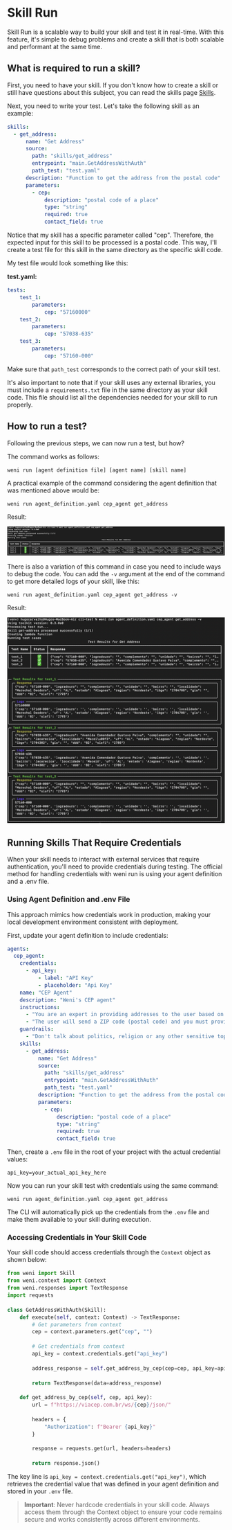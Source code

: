 # Skill Run

Skill Run is a scalable way to build your skill and test it in real-time. With this feature, it's simple to debug problems and create a skill that is both scalable and performant at the same time.

## What is required to run a skill?

First, you need to have your skill. If you don't know how to create a skill or still have questions about this subject, you can read the skills page [Skills](../core-concepts/skills.md).

Next, you need to write your test. Let's take the following skill as an example:

```yaml
skills:
  - get_address:
      name: "Get Address"
      source: 
        path: "skills/get_address"
        entrypoint: "main.GetAddressWithAuth"
        path_test: "test.yaml"
      description: "Function to get the address from the postal code"
      parameters:
        - cep:
            description: "postal code of a place"
            type: "string"
            required: true
            contact_field: true
```

Notice that my skill has a specific parameter called "cep". Therefore, the expected input for this skill to be processed is a postal code. This way, I'll create a test file for this skill in the same directory as the specific skill code.

My test file would look something like this:

**test.yaml:**

```yaml
tests:
    test_1:
        parameters:
            cep: "57160000"
    test_2:
        parameters:
            cep: "57038-635"
    test_3:
        parameters:
            cep: "57160-000"
```

Make sure that `path_test` corresponds to the correct path of your skill test.

It's also important to note that if your skill uses any external libraries, you must include a `requirements.txt` file in the same directory as your skill code. This file should list all the dependencies needed for your skill to run properly.

## How to run a test?

Following the previous steps, we can now run a test, but how?

The command works as follows:

```
weni run [agent definition file] [agent name] [skill name]
```

A practical example of the command considering the agent definition that was mentioned above would be:

```
weni run agent_definition.yaml cep_agent get_address
```

Result:

![Run Default](../assets/run-no-v.png)

There is also a variation of this command in case you need to include ways to debug the code. You can add the `-v` argument at the end of the command to get more detailed logs of your skill, like this:

```
weni run agent_definition.yaml cep_agent get_address -v
``` 

Result:

![Run with logs](../assets/run-with-v.png)

## Running Skills That Require Credentials

When your skill needs to interact with external services that require authentication, you'll need to provide credentials during testing. The official method for handling credentials with weni run is using your agent definition and a .env file.

### Using Agent Definition and .env File

This approach mimics how credentials work in production, making your local development environment consistent with deployment.

First, update your agent definition to include credentials:

```yaml
agents:
  cep_agent:
    credentials:
      - api_key:
          - label: "API Key"
          - placeholder: "Api Key"
    name: "CEP Agent"
    description: "Weni's CEP agent"
    instructions:
      - "You are an expert in providing addresses to the user based on a postal code provided by the user"
      - "The user will send a ZIP code (postal code) and you must provide the address corresponding to this code."
    guardrails:
      - "Don't talk about politics, religion or any other sensitive topic. Keep it neutral."
    skills:
      - get_address:
          name: "Get Address"
          source: 
            path: "skills/get_address"
            entrypoint: "main.GetAddressWithAuth"
            path_test: "test.yaml"
          description: "Function to get the address from the postal code"
          parameters:
            - cep:
                description: "postal code of a place"
                type: "string"
                required: true
                contact_field: true
```

Then, create a `.env` file in the root of your project with the actual credential values:

```
api_key=your_actual_api_key_here
```

Now you can run your skill test with credentials using the same command:

```
weni run agent_definition.yaml cep_agent get_address
```

The CLI will automatically pick up the credentials from the `.env` file and make them available to your skill during execution.

### Accessing Credentials in Your Skill Code

Your skill code should access credentials through the `Context` object as shown below:

```python
from weni import Skill
from weni.context import Context
from weni.responses import TextResponse
import requests

class GetAddressWithAuth(Skill):
    def execute(self, context: Context) -> TextResponse:
        # Get parameters from context
        cep = context.parameters.get("cep", "")
        
        # Get credentials from context
        api_key = context.credentials.get("api_key")
        
        address_response = self.get_address_by_cep(cep=cep, api_key=api_key)
        
        return TextResponse(data=address_response)
    
    def get_address_by_cep(self, cep, api_key):
        url = f"https://viacep.com.br/ws/{cep}/json/"
        
        headers = {
            "Authorization": f"Bearer {api_key}"
        }
        
        response = requests.get(url, headers=headers)
        
        return response.json()
```

The key line is `api_key = context.credentials.get("api_key")`, which retrieves the credential value that was defined in your agent definition and stored in your `.env` file.

> **Important**: Never hardcode credentials in your skill code. Always access them through the Context object to ensure your code remains secure and works consistently across different environments.